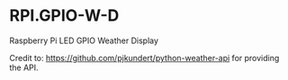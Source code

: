 # RPI.GPIO-W-D
Raspberry Pi LED GPIO Weather Display

Credit to: https://github.com/pjkundert/python-weather-api for providing the API.
